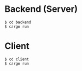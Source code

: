 # Backend (Server)

```console
$ cd backend
$ cargo run
```

# Client

```console
$ cd client
$ cargo run
```

